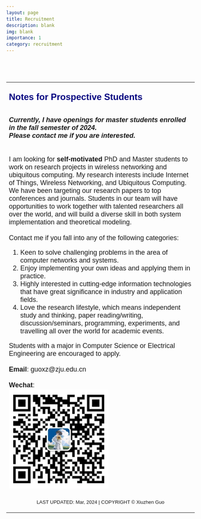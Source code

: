 ```yaml
---
layout: page
title: Recruitment
description: blank
img: blank
importance: 1
category: recruitment
---
```


<div class="container_12">    
      <div class="main">
        <p> &nbsp;</p>
        <p> &nbsp;</p>
        <table cellspacing="3" cellpadding="0" width="1000" align="center">
          <tbody>
            <tr>
              <td colspan="4" align="left" valign="top">
                <h3>
                  <div class="section">
                    <span style="font-family: Arial; font-size:large;">
                      <font size="5" color="#000080">Notes for Prospective Students</font>
                    </span>
                  </div>
                </h3>
                <span style="font-family: Arial; font-size:large;">
                  <br>
                  <i><b>Currently, I have openings for master students enrolled in the fall semester of 2024.
                  <br>Please contact me if you are interested.</b></i>
                  <br><br><br>
                  I am looking for <b>self-motivated</b> PhD and Master students to work on research projects in wireless networking and ubiquitous computing. 
                  My research interests include Internet of Things, Wireless Networking, and Ubiquitous Computing. We have been targeting our research papers to top conferences and journals. 
                  Students in our team will have opportunities to work together with talented researchers all over the world, and will build a diverse skill in both system implementation and theoretical modeling.
                  <br><br>
                  Contact me if you fall into any of the following categories: 
                  <ol>
                    <li>Keen to solve challenging problems in the area of computer networks and systems.</li>
                    <li>Enjoy implementing your own ideas and applying them in practice.</li>
                    <li>Highly interested in cutting-edge information technologies that have great significance in industry and application fields.</li>
                    <li>Love the research lifestyle, which means independent study and thinking, paper reading/writing, discussion/seminars, programming, experiments, and travelling all over the world for academic events.</li>
                  </ol>
                  Students with a major in Computer Science or Electrical Engineering are encouraged to apply. 
                  <br><br>
                  <b>Email</b>: guoxz@zju.edu.cn
                  <br><br>
                  <b>Wechat</b>: 
                  <br>
                  <img src="../assets/img/Wechat.png" alt="" width="266" height="266">
                </span>
              </td>
            </tr>
            <tr>
              <td colspan="4" align="center" valign="top">
              <p>
                <span style="font-family: Arial; font-size:large;">
                  <font size="2">LAST UPDATED: Mar, 2024 | COPYRIGHT © Xiuzhen Guo</font>
                </span>
              </p>
            </td>
          </tr>
          </tbody>
        </table>
      </div> <!-- close main -->
    </div>


